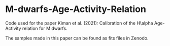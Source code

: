 # M-dwarfs-Age-Activity-Relation

Code used for the paper Kiman et al. (2021): Calibration of the H\alpha Age-Activity relation for M dwarfs.

The samples made in this paper can be found as fits files in Zenodo.